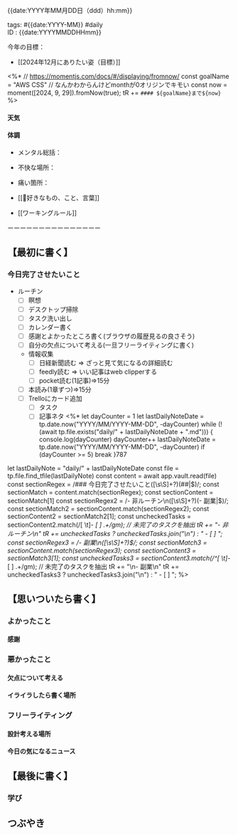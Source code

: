 {{date:YYYY年MM月DD日（ddd）hh:mm}}  

tags: #{{date:YYYY-MM}} #daily  
ID : {{date:YYYYMMDDHHmm}}

今年の目標：  
- [[2024年12月にありたい姿（目標）]]　

<%*
// https://momentjs.com/docs/#/displaying/fromnow/
const goalName = "AWS CSS"
// なんかわからんけどmonthが0オリジンでキモい
const now = moment([2024, 9, 29]).fromNow(true);
tR += `#### ${goalName}まで${now}`
%>
#### 天気
#### 体調
  - メンタル総括：
  - 不快な場所：
  - 痛い箇所：
  
- [[🌱好きなもの、こと、言葉]]
- [[ワーキングルール]]
  
ーーーーーーーーーーーーーーー  
## 【最初に書く】
### 今日完了させたいこと
- ルーチン
	- [ ] 瞑想
	- [ ] デスクトップ掃除
	- [ ] タスク洗い出し
	- [ ] カレンダー書く
	- [ ] 感謝とよかったところ書く(ブラウザの履歴見るの良さそう)
	- [ ] 自分の欠点について考える(一旦フリーライティングに書く)
	- 情報収集
		- [ ] 日経新聞読む => ざっと見て気になるの詳細読む
		- [ ] feedly読む => いい記事はweb clipperする
		- [ ] pocket読む(1記事)=>15分
	- [ ] 本読み(1章ずつ)=>15分
	- [ ] Trelloにカード追加
		- [ ] タスク
		- [ ] 記事ネタ
<%*
let dayCounter = 1
let lastDailyNoteDate = tp.date.now("YYYY/MM/YYYY-MM-DD", -dayCounter)
while (!(await tp.file.exists("daily/" + lastDailyNoteDate + ".md"))) {
	console.log(dayCounter)
	dayCounter++
	lastDailyNoteDate = tp.date.now("YYYY/MM/YYYY-MM-DD", -dayCounter)
	if (dayCounter >= 5) break
}787

let lastDailyNote = "daily/" + lastDailyNoteDate
const file = tp.file.find_tfile(lastDailyNote)
const content = await app.vault.read(file)
const sectionRegex = /### 今日完了させたいこと([\s\S]+?)(##|$)/;
const sectionMatch = content.match(sectionRegex);
const sectionContent = sectionMatch[1]
const sectionRegex2 = /- 非ルーチン\n([\s\S]+?)(- 副業|$)/;
const sectionMatch2 = sectionContent.match(sectionRegex2);
const sectionContent2 = sectionMatch2[1];
const uncheckedTasks = sectionContent2.match(/[ \t]*- \[ \] .+/gm); // 未完了のタスクを抽出
tR += "- 非ルーチン\n"
tR += uncheckedTasks ? uncheckedTasks.join("\n") :  "	- [ ] ";
const sectionRegex3 = /- 副業\n([\s\S]+?)$/;
const sectionMatch3 = sectionContent.match(sectionRegex3);
const sectionContent3 = sectionMatch3[1];
const uncheckedTasks3 = sectionContent3.match(/^[ \t]*- \[ \] .+/gm); // 未完了のタスクを抽出
tR += "\n- 副業\n"
tR += uncheckedTasks3 ? uncheckedTasks3.join("\n") : "	- [ ] ";
%>

## 【思いついたら書く】
### よかったこと
#### 感謝

### 悪かったこと
#### 欠点について考える

#### イライラしたら書く場所

### フリーライティング  
#### 設計考える場所

#### 今日の気になるニュース

## 【最後に書く】

### 学び

## つぶやき